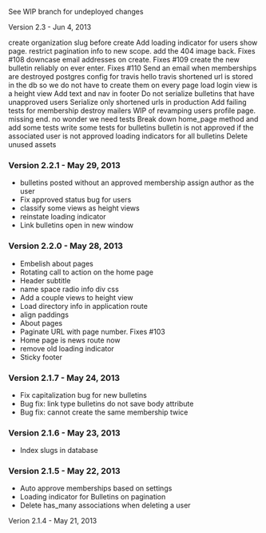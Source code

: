 See WIP branch for undeployed changes

Version 2.3 - Jun 4, 2013

create organization slug before create
Add loading indicator for users show page.
restrict pagination info to new scope.
add the 404 image back. Fixes #108
downcase email addresses on create. Fixes #109
create the new bulletin reliably on ever enter. Fixes #110
Send an email when memberships are destroyed
postgres config for travis
hello travis
shortened url is stored in the db so we do not have to create them on every page load
login view is a height view
Add text and nav in footer
Do not serialize bulletins that have unapproved users
Serialize only shortened urls in production
Add failing tests for membership destroy mailers
WIP of revamping users profile page.
missing end. no wonder we need tests
Break down home_page method and add some tests
write some tests for bulletins
bulletin is not approved if the associated user is not approved
loading indicators for all bulletins
Delete unused assets

### Version 2.2.1 - May 29, 2013

* bulletins posted without an approved membership assign author as the user
* Fix approved status bug for users
* classify some views as height views
* reinstate loading indicator
* Link  bulletins open in new window

### Version 2.2.0 - May 28, 2013

* Embelish about pages
* Rotating call to action on the home page
* Header subtitle
* name space radio info div css
* Add a couple views to height view
* Load directory info in application route
* align paddings
* About pages
* Paginate URL with page number. Fixes #103
* Home page is news route now
* remove old loading indicator
* Sticky footer

### Version 2.1.7 - May 24, 2013

* Fix capitalization bug for new bulletins
* Bug fix: link type bulletins do not save body attribute
* Bug fix: cannot create the same membership twice

### Version 2.1.6 - May 23, 2013

* Index slugs in database

### Version 2.1.5 - May 22, 2013

* Auto approve memberships based on settings
* Loading indicator for Bulletins on pagination
* Delete has_many associations when deleting a user

Verion 2.1.4 - May 21, 2013
